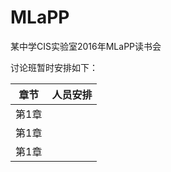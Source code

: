 # MLaPP
某中学CIS实验室2016年MLaPP读书会

讨论班暂时安排如下：

| 章节 | 人员安排 |
| --- | --- |
| 第1章 | |
| 第1章 | |
| 第1章 | |
